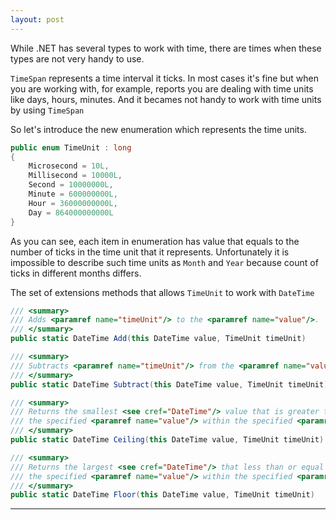 ```yaml
---
layout: post
---
```


While .NET has several types to work with time, there are times when these types are not very handy to use.

`TimeSpan` represents a time interval it ticks. In most cases it's fine but when you are working with, for example, reports you are dealing with time units like days, hours, minutes. And it becames not handy to work with time units by using `TimeSpan`

So let's introduce the new enumeration which represents the time units.

```C#
public enum TimeUnit : long
{
	Microsecond = 10L,
	Millisecond = 10000L,
	Second = 10000000L,
	Minute = 600000000L,
	Hour = 36000000000L,
	Day = 864000000000L
}
```

As you can see, each item in enumeration has value that equals to the number of ticks in the time unit that it represents.
Unfortunately it is impossible to describe such time units as `Month` and `Year` because count of ticks in different months differs.

The set of extensions methods that allows `TimeUnit` to work with `DateTime`

```C#
/// <summary>
/// Adds <paramref name="timeUnit"/> to the <paramref name="value"/>.
/// </summary>
public static DateTime Add(this DateTime value, TimeUnit timeUnit)

/// <summary>
/// Subtracts <paramref name="timeUnit"/> from the <paramref name="value"/>.
/// </summary>
public static DateTime Subtract(this DateTime value, TimeUnit timeUnit)

/// <summary>
/// Returns the smallest <see cref="DateTime"/> value that is greater than or equal to
/// the specified <paramref name="value"/> within the specified <paramref name="timeUnit"/>.
/// </summary>
public static DateTime Ceiling(this DateTime value, TimeUnit timeUnit)

/// <summary>
/// Returns the largest <see cref="DateTime"/> that less than or equal to
/// the specified <paramref name="value"/> within the specified <paramref name="timeUnit"/>.
/// </summary>
public static DateTime Floor(this DateTime value, TimeUnit timeUnit)
```

----
